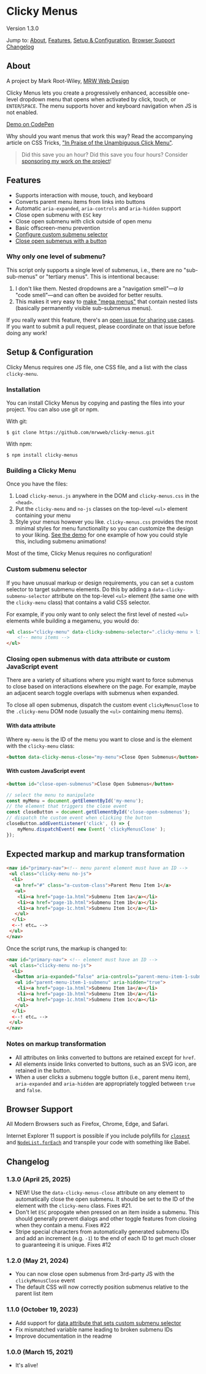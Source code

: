 # Clicky Menus

Version 1.3.0

Jump to: [About](#about), [Features](#features), [Setup & Configuration](#setup--configuration), [Browser Support](#browser-support) [Changelog](#changelog)

## About

A project by Mark Root-Wiley, [MRW Web Design](https://MRWweb.com)

Clicky Menus lets you create a progressively enhanced, accessible one-level dropdown menu that opens when activated by click, touch, or `ENTER`/`SPACE`. The menu supports hover and keyboard navigation when JS is not enabled.

[Demo on CodePen](https://codepen.io/mrwweb/pen/pXqKZO)

Why should you want menus that work this way? Read the accompanying article on CSS Tricks, ["In Praise of the Unambiguous Click Menu"](https://css-tricks.com/in-praise-of-the-unambiguous-click-menu/).

> Did this save you an hour? Did this save you four hours? Consider [sponsoring my work on the project](https://github.com/sponsors/mrwweb)!

## Features

- Supports interaction with mouse, touch, and keyboard
- Converts parent menu items from links into buttons
- Automatic `aria-expanded`, `aria-controls` and `aria-hidden` support
- Close open submenu with `ESC` key
- Close open submenu with click outside of open menu
- Basic offscreen-menu prevention
- [Configure custom submenu selector](#custom-submenu-selector)
- [Close open submenus with a button](#closing-open-submenus-with-data-attribute-or-custom-javascript-event)

### Why only one level of submenu?

This script only supports a single level of submenus, i.e., there are no "sub-sub-menus" or "tertiary menus". This is intentional because:

1. I don't like them. Nested dropdowns are a "navigation smell"—_a la_ "code smell"—and can often be avoided for better results.
2. This makes it very easy to [make "mega menus"](#custom-submenu-selector) that contain nested lists (basically permanently visible sub-submenus menus).

If you really want this feature, there's an [open issue for sharing use cases](https://github.com/mrwweb/clicky-menus/issues/8). If you want to submit a pull request, please coordinate on that issue before doing any work!

## Setup & Configuration

Clicky Menus requires one JS file, one CSS file, and a list with the class `clicky-menu`.

### Installation

You can install Clicky Menus by copying and pasting the files into your project. You can also use git or npm.

With git:

`$ git clone https://github.com/mrwweb/clicky-menus.git`

With npm:

`$ npm install clicky-menus`

### Building a Clicky Menu

Once you have the files:

1. Load `clicky-menus.js` anywhere in the DOM and `clicky-menus.css` in the `<head>`.
2. Put the `clicky-menu` and `no-js` classes on the top-level `<ul>` element containing your menu
3. Style your menus however you like. `clicky-menus.css` provides the most minimal styles for menu functionality so you can customize the design to your liking. [See the demo](https://codepen.io/mrwweb/pen/pXqKZO) for one example of how you could style this, including submenu animations!

Most of the time, Clicky Menus requires no configuration!

### Custom submenu selector

If you have unusual markup or design requirements, you can set a custom selector to target submenu elements. Do this by adding a `data-clicky-submenu-selector` attribute on the top-level `<ul>` element (the same one with the `clicky-menu` class) that contains a valid CSS selector.

For example, if you only want to only select the first level of nested `<ul>` elements while building a megamenu, you would do:

```html
<ul class="clicky-menu" data-clicky-submenu-selector=".clicky-menu > li > ul">
    <!-- menu items -->
</ul>
```

### Closing open submenus with data attribute or custom JavaScript event

There are a variety of situations where you might want to force submenus to close based on interactions elsewhere on the page. For example, maybe an adjacent search toggle overlaps with submenus when expanded.

To close all open submenus, dispatch the custom event `clickyMenusClose` to the `.clicky-menu` DOM node (usually the `<ul>` containing menu items).

#### With data attribute

Where `my-menu` is the ID of the menu you want to close and is the element with the `clicky-menu` class:

```html
<button data-clicky-menus-close="my-menu">Close Open Submenus</button>
```

#### With custom JavaScript event

```html
<button id="close-open-submenus">Close Open Submenus</button>
```

```js
// select the menu to manipulate
const myMenu = document.getElementById('my-menu');
// the element that triggers the close event
const closeButton = document.getElementById('close-open-submenus');
// dispatch the custom event when clicking the button
closeButton.addEventListener('click', () => {
    myMenu.dispatchEvent( new Event( 'clickyMenusClose' );
});
```

## Expected markup and markup transformation

```html
<nav id="primary-nav"><!-- menu parent element must have an ID -->
 <ul class="clicky-menu no-js">
  <li>
   <a href="#" class="a-custom-class">Parent Menu Item 1</a>
   <ul>
    <li><a href="page-1a.html">Submenu Item 1a</a></li>
    <li><a href="page-1b.html">Submenu Item 1b</a></li>
    <li><a href="page-1c.html">Submenu Item 1c</a></li>
   </ul>
  </li>
  <--! etc… -->
 </ul>
</nav>
```

Once the script runs, the markup is changed to:

```html
<nav id="primary-nav"> <!-- element must have an ID -->
 <ul class="clicky-menu no-js">
  <li>
   <button aria-expanded="false" aria-controls="parent-menu-item-1-submenu" class="a-custom-class">Parent Menu Item 1</button>
   <ul id="parent-menu-item-1-submenu" aria-hidden="true">
    <li><a href="page-1a.html">Submenu Item 1a</a></li>
    <li><a href="page-1b.html">Submenu Item 1b</a></li>
    <li><a href="page-1c.html">Submenu Item 1c</a></li>
   </ul>
  </li>
  <--! etc… -->
 </ul>
</nav>
```

### Notes on markup transformation

- All attributes on links converted to buttons are retained except for `href`.
- All elements inside links converted to buttons, such as an SVG icon, are retained in the button.
- When a user clicks a submenu toggle button (i.e., parent menu item), `aria-expanded` and `aria-hidden` are appropriately toggled between `true` and `false`.

## Browser Support

All Modern Browsers such as Firefox, Chrome, Edge, and Safari.

Internet Explorer 11 support is possible if you include polyfills for [`closest`](https://developer.mozilla.org/en-US/docs/Web/API/Element/closest#polyfill) and [`NodeList.forEach`](https://developer.mozilla.org/en-US/docs/Web/API/NodeList/forEach#Polyfill) and transpile your code with something like Babel.

## Changelog

### 1.3.0 (April 25, 2025)

- NEW! Use the `data-clicky-menus-close` attribute on any element to automatically close the open submenu. It should be set to the ID of the element with the `clicky-menu` class. Fixes #21.
- Don't let `ESC` propogate when pressed on an item inside a submenu. This should generally prevent dialogs and other toggle features from closing when they contain a menu. Fixes #22
- Stripe special characters from automatically generated submenu IDs and add an increment (e.g. `-1`) to the end of each ID to get much closer to guaranteeing it is unique. Fixes #12

### 1.2.0 (May 21, 2024)

- You can now close open submenus from 3rd-party JS with the `clickyMenusClose` event
- The default CSS will now correctly position submenus relative to the parent list item

### 1.1.0 (October 19, 2023)

- Add support for [data attribute that sets custom submenu selector](#custom-submenu-selector)
- Fix mismatched variable name leading to broken submenu IDs
- Improve documentation in the readme

### 1.0.0 (March 15, 2021)

- It's alive!
